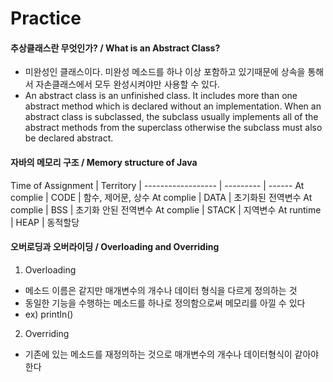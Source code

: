# Practice
#### 추상클래스란 무엇인가? / What is an Abstract Class?
  * 미완성인 클래스이다. 미완성 메소드를 하나 이상 포함하고 있기때문에 상속을 통해서 자손클래스에서 모두 완성시켜야만 사용할 수 있다.
  * An abstract class is an unfinished class. It includes more than one abstract method which is declared without an implementation. When an abstract class is subclassed, the subclass usually implements all of the abstract methods from the superclass otherwise the subclass must also be declared abstract.

#### 자바의 메모리 구조 / Memory structure of Java
Time of Assignment | Territory | 
------------------ | --------- | ------
At complie | CODE | 함수, 제어문, 상수
At complie | DATA | 초기화된 전역변수
At complie | BSS | 초기화 안된 전역변수
At complie | STACK | 지역변수
At runtime | HEAP | 동적할당

#### 오버로딩과 오버라이딩 / Overloading and Overriding
  1. Overloading
  * 메소드 이름은 같지만 매개변수의 개수나 데이터 형식을 다르게 정의하는 것
  * 동일한 기능을 수행하는 메소드를 하나로 정의함으로써 메모리를 아낄 수 있다
  * ex) println()
  
  2. Overriding
  * 기존에 있는 메소드를 재정의하는 것으로 매개변수의 개수나 데이터형식이 같아야 한다
  
